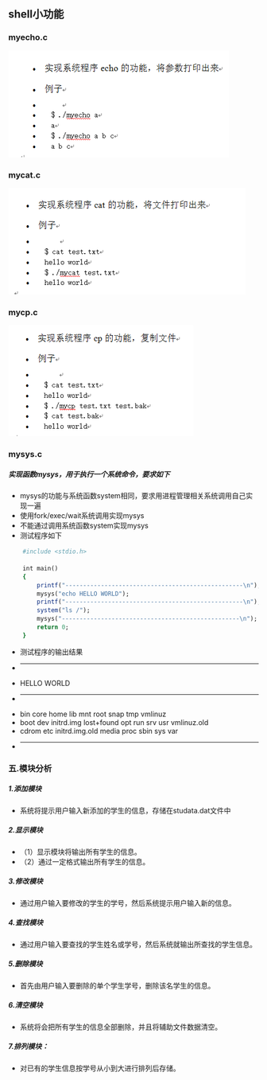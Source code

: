 ## shell小功能

### myecho.c
![](https://github.com/Mai-Pu/Shell/raw/master/pic/1.png)

### mycat.c
![](https://github.com/Mai-Pu/Shell/raw/master/pic/2.png)

### mycp.c
![](https://github.com/Mai-Pu/Shell/raw/master/pic/3.png)

### mysys.c
##### 实现函数mysys，用于执行一个系统命令，要求如下
*	mysys的功能与系统函数system相同，要求用进程管理相关系统调用自己实现一遍
*	使用fork/exec/wait系统调用实现mysys
*	不能通过调用系统函数system实现mysys
*	测试程序如下
```ruby
	#include <stdio.h>
	
	int main()
	{
	    printf("--------------------------------------------------\n");
	    mysys("echo HELLO WORLD");
	    printf("--------------------------------------------------\n");
	    system("ls /");
	    mysys("--------------------------------------------------\n");
	    return 0;
	}
```	
*	测试程序的输出结果
*	--------------------------------------------------
*	HELLO WORLD
*	--------------------------------------------------
*	bin    core  home	     lib	 mnt   root  snap  tmp	vmlinuz
*	boot   dev   initrd.img      lost+found  opt   run   srv   usr	vmlinuz.old
*	cdrom  etc   initrd.img.old  media	 proc  sbin  sys   var
*	--------------------------------------------------

### 五.模块分析
##### 1.添加模块
* 系统将提示用户输入新添加的学生的信息，存储在studata.dat文件中
##### 2.显示模块
* （1）显示模块将输出所有学生的信息。
* （2）通过一定格式输出所有学生的信息。
##### 3.修改模块
* 通过用户输入要修改的学生的学号，然后系统提示用户输入新的信息。
##### 4.查找模块
* 通过用户输入要查找的学生姓名或学号，然后系统就输出所查找的学生信息。
##### 5.删除模块
* 首先由用户输入要删除的单个学生学号，删除该名学生的信息。
##### 6.清空模块
* 系统将会把所有学生的信息全部删除，并且将辅助文件数据清空。
##### 7.排列模块：
* 对已有的学生信息按学号从小到大进行排列后存储。
